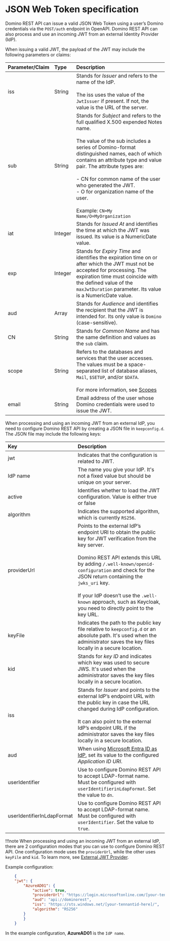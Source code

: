 # JSON Web Token specification

Domino REST API can issue a valid JSON Web Token using a user’s Domino credentials via the `POST/auth` endpoint in OpenAPI. Domino REST API can also process and use an incoming JWT from an external Identity Provider (IdP).

When issuing a valid JWT, the payload of the JWT may include the following parameters or claims:

|Parameter/Claim|Type|Description|
|:---|:---|:---|
|iss|String|Stands for *Issuer* and refers to the name of the IdP.</br></br>The iss uses the value of the `JwtIssuer` if present. If not, the value is the URL of the server.|
|sub|String|Stands for *Subject* and refers to the full qualified X.500 expended Notes name.</br></br>The value of the sub includes a series of Domino-format distinguished names, each of which contains an attribute type and value pair. The attribute types are:</br></br>- CN for common name of the user who generated the JWT.</br>- O for organization name of the user.</br></br>Example: `CN=My Name/O=MyOrganization`|
|iat|Integer|Stands for *Issued At* and identifies the time at which the JWT was issued. Its value is a NumericDate value.|
|exp|Integer|Stands for *Expiry Time* and identifies the expiration time on or after which the JWT must not be accepted for processing. The expiration time must coincide with the defined value of the `maxJwtDuration` parameter. Its value is a NumericDate value.|
|aud|Array|Stands for *Audience* and identifies the recipient that the JWT is intended for. Its only value is `Domino` (case-sensitive).|
|CN|String|Stands for *Common Name* and has the same definition and values as the `sub` claim.|
|scope|String|Refers to the databases and services that the user accesses. The values must be a space-separated list of database aliases, `Mail`, `$SETUP`, and/or `$DATA`.</br></br> For more information, see [Scopes](../usingdominorestapi/scopes.md)|
|email|String|Email address of the user whose Domino credentials were used to issue the JWT.|

When processing and using an incoming JWT from an external IdP, you need to configure Domino REST API by creating a JSON file in `keepconfig.d`. The JSON file may include the following keys:

|Key|Description|
|:---|:---|
|jwt|Indicates that the configuration is related to JWT.|
|IdP name|The name you give your IdP. It's not a fixed value but should be unique on your server.|
|active|Identifies whether to load the JWT configuration. Value is either true or false|
|algorithm|Indicates the supported algorithm, which is currently `RS256`.|
|providerUrl|Points to the external IdP’s endpoint URI to obtain the public key for JWT verification from the key server.</br></br>Domino REST API extends this URL by adding `/.well-known/openid-configuration` and check for the JSON return containing the `jwks_uri` key.</br></br>If your IdP doesn’t use the `.well-known` approach, such as Keycloak, you need to directly point to the key URL.|
|keyFile|Indicates the path to the public key file relative to `keepconfig.d` or an absolute path. It's used when the administrator saves the key files locally in a secure location.|
|kid|Stands for *key ID* and indicates which key was used to secure JWS. It's used when the administrator saves the key files locally in a secure location.|
|iss|Stands for *Issuer* and points to the external IdP’s endpoint URL with the public key in case the URL changed during IdP configuration.</br></br>It can also point to the external IdP’s endpoint URL if the administrator saves the key files locally in a secure location.|
|aud|When using [Microsoft Entra ID as IdP](../../howto/IdP/configuringAD.md), set its value to the configured *Application ID URI*.|
|userIdentifier|Use to configure Domino REST API to accept LDAP-format name. Must be configured with `userIdentifierinLdapFormat`. Set the value to `dn`.|
|userIdentifierInLdapFormat|Use to configure Domino REST API to accept LDAP-format name. Must be configured with `userIdentifier`. Set the value to `true`.|

!!!note
    When processing and using an incoming JWT from an external IdP, there are 2 configuration modes that you can use to configure Domino REST API. One configuration mode uses the `providerUrl`, while the other uses `keyFile` and `kid`. To learn more, see [External JWT Provider](../security/authentication.md#external-jwt-provider). 

Example configuration:

```json
    {
    "jwt": {
        "AzureAD01": {
            "active": true,
            "providerUrl": "https://login.microsoftonline.com/[your-tennantid-here]/v2.0/.well-known/openid-configuration",
            "aud": "api://dominorest",
            "iss": "https://sts.windows.net/[your-tennantid-here]/",
            "algorithm": "RS256"
        }
        }
    }
```

In the example configuration, **AzureAD01** is the `IdP name`. 




